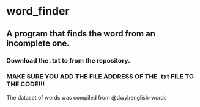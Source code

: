 # word_finder
## A program that finds the word from an incomplete one.

### Download the .txt to from the repository.

### MAKE SURE YOU ADD THE FILE ADDRESS OF THE **.txt** FILE TO THE CODE!!!




The dataset of words was compiled from @dwyl/english-words
